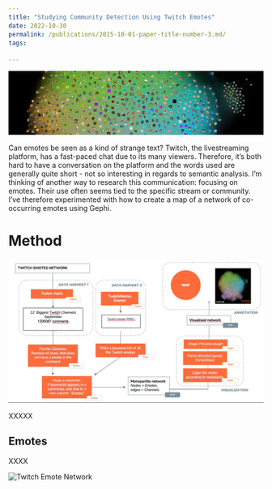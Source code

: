 ```yaml
---
title: "Studying Community Detection Using Twitch Emotes"
date: 2022-10-30
permalink: /publications/2015-10-01-paper-title-number-3.md/
tags:

---
```

![MACHINEfriction](/images/twitchemotes.jpg)


Can emotes be seen as a kind of strange text? Twitch, the livestreaming platform, has a fast-paced chat due to its many viewers. Therefore, it’s both hard to have a conversation on the platform and the words used are generally quite short - not so interesting in regards to semantic analysis. I’m thinking of another way to research this communication: focusing on emotes. Their use often seems tied to the specific stream or community. I’ve therefore experimented with how to create a map of a network of co-occurring emotes using Gephi. 

Method
======

![Twitch Emote Network](/images/twitchemotes123.jpg)

XXXXX


Emotes
------
XXXX

![Twitch Emote Network](/images/twitchnetwork.png)



